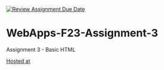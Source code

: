 [![Review Assignment Due Date](https://classroom.github.com/assets/deadline-readme-button-24ddc0f5d75046c5622901739e7c5dd533143b0c8e959d652212380cedb1ea36.svg)](https://classroom.github.com/a/q2-Q7VCy)
# WebApps-F23-Assignment-3
Assignment 3 - Basic HTML


[Hosted at](https://44-563-webapps-f23.github.io/44563-webapps-f23-assignment3-naveenkumar-s563104/)

